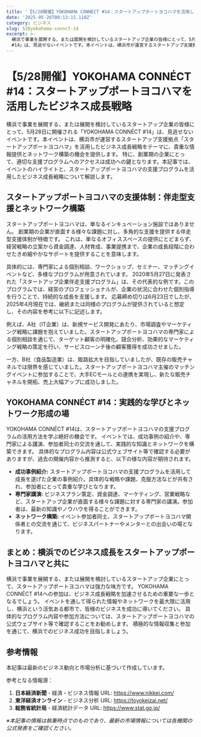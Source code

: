 ```yaml
---
title: '【5/28開催】YOKOHAMA CONNÉCT #14：スタートアップポートヨコハマを活用したビジネス成長戦略'
date: '2025-05-26T00:13:15.118Z'
category: ビジネス
slug: 528yokohama-connct-14
excerpt: >-
  横浜で事業を展開する、または展開を検討しているスタートアップ企業の皆様にとって、5月28日に開催される「YOKOHAMA CONNÉCT
  #14」は、見逃せないイベントです。本イベントは、横浜市が運営するスタートアップ支援拠点「スタートアップポートヨコハマ」を活用したビジネス成長戦略をテーマに、貴重...
---
```


# 【5/28開催】YOKOHAMA CONNÉCT #14：スタートアップポートヨコハマを活用したビジネス成長戦略

横浜で事業を展開する、または展開を検討しているスタートアップ企業の皆様にとって、5月28日に開催される「YOKOHAMA CONNÉCT #14」は、見逃せないイベントです。本イベントは、横浜市が運営するスタートアップ支援拠点「スタートアップポートヨコハマ」を活用したビジネス成長戦略をテーマに、貴重な情報提供とネットワーク構築の機会を提供します。  特に、創業期の企業にとって、適切な支援プログラムへのアクセスは成功への鍵となります。本記事では、イベントのハイライトと、スタートアップポートヨコハマの支援プログラムを活用したビジネス成長戦略について解説します。


## スタートアップポートヨコハマの支援体制：伴走型支援とネットワーク構築

スタートアップポートヨコハマは、単なるインキュベーション施設ではありません。  創業期の企業が直面する様々な課題に対し、多角的な支援を提供する伴走型支援体制が特徴です。  これは、単なるオフィススペースの提供にとどまらず、経営戦略の立案から資金調達、人材育成、事業提携まで、企業の成長段階に合わせたきめ細やかなサポートを提供することを意味します。

具体的には、専門家による個別相談、ワークショップ、セミナー、マッチングイベントなど、多様なプログラムが用意されています。  2020年5月27日に発表された「スタートアップ企業伴走支援プログラム」は、その代表的な例です。このプログラムでは、経営のプロフェッショナルが、企業の状況に合わせた個別指導を行うことで、持続的な成長を支援します。  応募締め切りは6月23日でしたが、2025年4月現在では、継続または同様のプログラムが提供されていると想定し、その内容を参考に以下に記述します。

例えば、A社（IT企業）は、新規サービス開発にあたり、市場調査やマーケティング戦略に課題を抱えていました。スタートアップポートヨコハマの専門家による個別相談を通じて、ターゲット顧客の明確化、競合分析、効果的なマーケティング戦略の策定を行い、サービスローンチ後の顧客獲得を成功させました。

一方、B社（食品製造業）は、販路拡大を目指していましたが、既存の販売チャネルでは限界を感じていました。スタートアップポートヨコハマ主催のマッチングイベントに参加することで、大手ECモールとの連携を実現し、新たな販売チャネルを開拓、売上大幅アップに成功しました。


## YOKOHAMA CONNÉCT #14：実践的な学びとネットワーク形成の場

YOKOHAMA CONNÉCT #14は、スタートアップポートヨコハマの支援プログラムの活用方法を学ぶ絶好の機会です。  イベントでは、成功事例の紹介や、専門家による講演、参加者同士の交流を通して、実践的な知識とネットワークを構築できます。  具体的なプログラム内容は公式ウェブサイト等で確認する必要がありますが、過去の開催内容から推測すると、以下の様な内容が期待されます。

* **成功事例紹介:** スタートアップポートヨコハマの支援プログラムを活用して成長を遂げた企業の事例紹介。具体的な戦略や課題、克服方法などが共有され、参加者にとって貴重な学びとなります。
* **専門家講演:**  ビジネスプラン策定、資金調達、マーケティング、営業戦略など、スタートアップ企業が直面する様々な課題に対する専門家の講演。参加者は、最新の知識やノウハウを得ることができます。
* **ネットワーク構築:**  イベント参加者同士、スタートアップポートヨコハマ関係者との交流を通じて、ビジネスパートナーやメンターとの出会いの場となります。


## まとめ：横浜でのビジネス成長をスタートアップポートヨコハマと共に

横浜で事業を展開する、または展開を検討しているスタートアップ企業にとって、スタートアップポートヨコハマは強力な味方です。  YOKOHAMA CONNÉCT #14への参加は、ビジネス成長戦略を加速させるための重要な一歩となるでしょう。  イベントを通して得られた情報やネットワークを最大限に活用し、横浜という活気ある都市で、皆様のビジネスを成功に導いてください。  具体的なプログラム内容や参加方法については、スタートアップポートヨコハマの公式ウェブサイト等で確認することをお勧めします。  積極的な情報収集と参加を通じて、横浜でのビジネス成功を目指しましょう。


## 参考情報

本記事は最新のビジネス動向と市場分析に基づいて作成しています。

参考となる情報源：
1. **日本経済新聞** - 経済・ビジネス情報
   URL: https://www.nikkei.com/
2. **東洋経済オンライン** - ビジネス分析
   URL: https://toyokeizai.net/
3. **総務省統計局** - 経済統計データ
   URL: https://www.stat.go.jp/

*※本記事の情報は執筆時点でのものであり、最新の市場情報については各機関の公式発表をご確認ください。*
